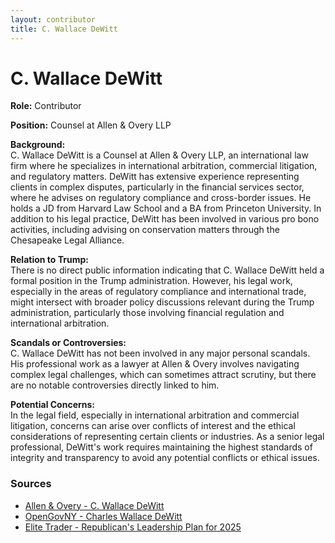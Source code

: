 ```yaml
---
layout: contributor
title: C. Wallace DeWitt
---
```


# C. Wallace DeWitt

**Role:** Contributor

**Position:** Counsel at Allen & Overy LLP

**Background:**  
C. Wallace DeWitt is a Counsel at Allen & Overy LLP, an international law firm where he specializes in international arbitration, commercial litigation, and regulatory matters. DeWitt has extensive experience representing clients in complex disputes, particularly in the financial services sector, where he advises on regulatory compliance and cross-border issues. He holds a JD from Harvard Law School and a BA from Princeton University. In addition to his legal practice, DeWitt has been involved in various pro bono activities, including advising on conservation matters through the Chesapeake Legal Alliance.

**Relation to Trump:**  
There is no direct public information indicating that C. Wallace DeWitt held a formal position in the Trump administration. However, his legal work, especially in the areas of regulatory compliance and international trade, might intersect with broader policy discussions relevant during the Trump administration, particularly those involving financial regulation and international arbitration.

**Scandals or Controversies:**  
C. Wallace DeWitt has not been involved in any major personal scandals. His professional work as a lawyer at Allen & Overy involves navigating complex legal challenges, which can sometimes attract scrutiny, but there are no notable controversies directly linked to him.

**Potential Concerns:**  
In the legal field, especially in international arbitration and commercial litigation, concerns can arise over conflicts of interest and the ethical considerations of representing certain clients or industries. As a senior legal professional, DeWitt's work requires maintaining the highest standards of integrity and transparency to avoid any potential conflicts or ethical issues.

### Sources
- [Allen & Overy - C. Wallace DeWitt](https://www.aoshearman.com/people/c-wallace-dewitt)
- [OpenGovNY - Charles Wallace DeWitt](https://opengovny.com/attorney/4684916)
- [Elite Trader - Republican's Leadership Plan for 2025](https://www.elitetrader.com)
